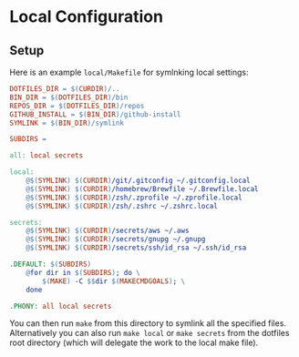 # Local Configuration

## Setup

Here is an example `local/Makefile` for symlnking local settings:

```makefile
DOTFILES_DIR = $(CURDIR)/..
BIN_DIR = $(DOTFILES_DIR)/bin
REPOS_DIR = $(DOTFILES_DIR)/repos
GITHUB_INSTALL = $(BIN_DIR)/github-install
SYMLINK = $(BIN_DIR)/symlink

SUBDIRS =

all: local secrets

local:
    @$(SYMLINK) $(CURDIR)/git/.gitconfig ~/.gitconfig.local
    @$(SYMLINK) $(CURDIR)/homebrew/Brewfile ~/.Brewfile.local
    @$(SYMLINK) $(CURDIR)/zsh/.zprofile ~/.zprofile.local
    @$(SYMLINK) $(CURDIR)/zsh/.zshrc ~/.zshrc.local

secrets:
    @$(SYMLINK) $(CURDIR)/secrets/aws ~/.aws
    @$(SYMLINK) $(CURDIR)/secrets/gnupg ~/.gnupg
    @$(SYMLINK) $(CURDIR)/secrets/ssh/id_rsa ~/.ssh/id_rsa

.DEFAULT: $(SUBDIRS)
    @for dir in $(SUBDIRS); do \
        $(MAKE) -C $$dir $(MAKECMDGOALS); \
    done

.PHONY: all local secrets
```

You can then run `make` from this directory to symlink all the specified files.
Alternatively you can also run `make local` or `make secrets` from the dotfiles
root directory (which will delegate the work to the local make file).
